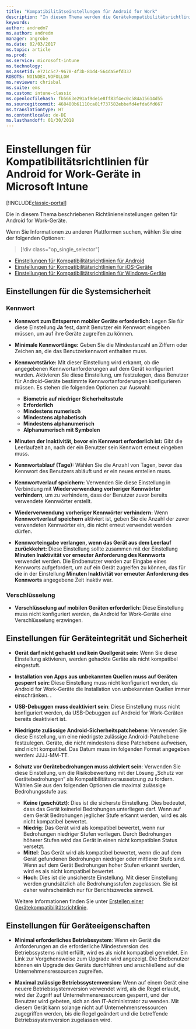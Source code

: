 ```yaml
---
title: "Kompatibilitätseinstellungen für Android for Work"
description: "In diesem Thema werden die Gerätekompatibilitätsrichtlinien für Android-Geräte beschrieben, die mit Android for Work kompatibel sind."
keywords: 
author: andredm7
ms.author: andredm
manager: angrobe
ms.date: 02/03/2017
ms.topic: article
ms.prod: 
ms.service: microsoft-intune
ms.technology: 
ms.assetid: e721c5c7-9678-4f3b-81d4-564da5efd337
ROBOTS: NOINDEX,NOFOLLOW
ms.reviewer: chrisbal
ms.suite: ems
ms.custom: intune-classic
ms.openlocfilehash: fb5663e291af9de1e8ff83f4ec0c584a15614d55
ms.sourcegitcommit: 468480b61110ca81f737582ebbefd4efda6fd667
ms.translationtype: HT
ms.contentlocale: de-DE
ms.lasthandoff: 01/30/2018
---
```

# <a name="compliance-policy-settings-for-android-for-work-devices-in-microsoft-intune"></a>Einstellungen für Kompatibilitätsrichtlinien für Android for Work-Geräte in Microsoft Intune

[!INCLUDE[classic-portal](../includes/classic-portal.md)]

Die in diesem Thema beschriebenen Richtlinieneinstellungen gelten für Android for Work-Geräte.

Wenn Sie Informationen zu anderen Plattformen suchen, wählen Sie eine der folgenden Optionen:
> [!div class="op_single_selector"]
- [Einstellungen für Kompatibilitätsrichtlinien für Android](android-compliance-policy-settings-in-microsoft-intune.md)
- [Einstellungen für Kompatibilitätsrichtlinien für iOS-Geräte](ios-compliance-policy-settings-in-microsoft-intune.md)
- [Einstellungen für Kompatibilitätsrichtlinien für Windows-Geräte](windows-compliance-policy-settings-in-microsoft-intune.md)

## <a name="system-security-settings"></a>Einstellungen für die Systemsicherheit
### <a name="password"></a>Kennwort
- **Kennwort zum Entsperren mobiler Geräte erforderlich:** Legen Sie für diese Einstellung **Ja** fest, damit Benutzer ein Kennwort eingeben müssen, um auf ihre Geräte zugreifen zu können.

-  **Minimale Kennwortlänge:** Geben Sie die Mindestanzahl an Ziffern oder Zeichen an, die das Benutzerkennwort enthalten muss.

- **Kennwortstärke:** Mit dieser Einstellung wird erkannt, ob die angegebenen Kennwortanforderungen auf dem Gerät konfiguriert wurden. Aktivieren Sie diese Einstellung, um festzulegen, dass Benutzer für Android-Geräte bestimmte Kennwortanforderungen konfigurieren müssen. Es stehen die folgenden Optionen zur Auswahl:
  -   **Biometrie auf niedriger Sicherheitsstufe**
  - **Erforderlich**
  -   **Mindestens numerisch**
  -   **Mindestens alphabetisch**
  -   **Mindestens alphanumerisch**
  -   **Alphanumerisch mit Symbolen**

- **Minuten der Inaktivität, bevor ein Kennwort erforderlich ist:** Gibt die Leerlaufzeit an, nach der ein Benutzer sein Kennwort erneut eingeben muss.

- **Kennwortablauf (Tage):** Wählen Sie die Anzahl von Tagen, bevor das Kennwort des Benutzers abläuft und er ein neues erstellen muss.

- **Kennwortverlauf speichern:** Verwenden Sie diese Einstellung in Verbindung mit **Wiederverwendung vorheriger Kennwörter verhindern**, um zu verhindern, dass der Benutzer zuvor bereits verwendete Kennwörter erstellt.

- **Wiederverwendung vorheriger Kennwörter verhindern:** Wenn **Kennwortverlauf speichern** aktiviert ist, geben Sie die Anzahl der zuvor verwendeten Kennwörter ein, die nicht erneut verwendet werden dürfen.

- **Kennworteingabe verlangen, wenn das Gerät aus dem Leerlauf zurückkehrt:** Diese Einstellung sollte zusammen mit der Einstellung **Minuten Inaktivität vor erneuter Anforderung des Kennworts** verwendet werden. Die Endbenutzer werden zur Eingabe eines Kennworts aufgefordert, um auf ein Gerät zugreifen zu können, das für die in der Einstellung **Minuten Inaktivität vor erneuter Anforderung des Kennworts** angegebene Zeit inaktiv war.

### <a name="encryption"></a>Verschlüsselung
- **Verschlüsselung auf mobilen Geräten erforderlich:** Diese Einstellung muss nicht konfiguriert werden, da Android for Work-Geräte eine Verschlüsselung erzwingen.

## <a name="device-health-and-security-settings"></a>Einstellungen für Geräteintegrität und Sicherheit

- **Gerät darf nicht gehackt und kein Quellgerät sein:** Wenn Sie diese Einstellung aktivieren, werden gehackte Geräte als nicht kompatibel eingestuft.
- **Installation von Apps aus unbekannten Quellen muss auf Geräten gesperrt sein:** Diese Einstellung muss nicht konfiguriert werden, da Android for Work-Geräte die Installation von unbekannten Quellen immer einschränken. .  

- **USB-Debuggen muss deaktiviert sein**: Diese Einstellung muss nicht konfiguriert werden, da USB-Debuggen auf Android for Work-Geräten bereits deaktiviert ist.

- **Niedrigste zulässige Android-Sicherheitspatchebene**: Verwenden Sie diese Einstellung, um eine niedrigste zulässige Android-Patchebene festzulegen.  Geräte, die nicht mindestens diese Patchebene aufweisen, sind nicht kompatibel. Das Datum muss im folgenden Format angegeben werden: JJJJ-MM-TT.
- **Schutz vor Gerätebedrohungen muss aktiviert sein**: Verwenden Sie diese Einstellung, um die Risikobewertung mit der Lösung „Schutz vor Gerätebedrohungen“ als Kompatibilitätsvoraussetzung zu fordern. Wählen Sie aus den folgenden Optionen die maximal zulässige Bedrohungsstufe aus:

  - **Keine (geschützt)**: Dies ist die sicherste Einstellung. Dies bedeutet, dass das Gerät keinerlei Bedrohungen unterliegen darf. Wenn auf dem Gerät Bedrohungen jeglicher Stufe erkannt werden, wird es als nicht kompatibel bewertet.
  - **Niedrig**: Das Gerät wird als kompatibel bewertet, wenn nur Bedrohungen niedriger Stufen vorliegen. Durch Bedrohungen höherer Stufen wird das Gerät in einen nicht kompatiblen Status versetzt.
  - **Mittel**: Das Gerät wird als kompatibel bewertet, wenn die auf dem Gerät gefundenen Bedrohungen niedriger oder mittlerer Stufe sind. Wenn auf dem Gerät Bedrohungen hoher Stufen erkannt werden, wird es als nicht kompatibel bewertet.
  - **Hoch**: Dies ist die unsicherste Einstellung. Mit dieser Einstellung werden grundsätzlich alle Bedrohungsstufen zugelassen. Sie ist daher wahrscheinlich nur für Berichtszwecke sinnvoll.

  Weitere Informationen finden Sie unter [Erstellen einer Gerätekompatibilitätsrichtlinie](create-lookout-device-compliance-policy.md).

## <a name="device-property-settings"></a>Einstellungen für Geräteeigenschaften
- **Minimal erforderliches Betriebssystem**: Wenn ein Gerät die Anforderungen an die erforderliche Mindestversion des Betriebssystems nicht erfüllt, wird es als nicht kompatibel gemeldet.
  Ein Link zur Vorgehensweise zum Upgrade wird angezeigt. Die Endbenutzer können ein Upgrade des Geräts durchführen und anschließend auf die Unternehmensressourcen zugreifen.

- **Maximal zulässige Betriebssystemversion:** Wenn auf einem Gerät eine neuere Betriebssystemversion verwendet wird, als die Regel erlaubt, wird der Zugriff auf Unternehmensressourcen gesperrt, und der Benutzer wird gebeten, sich an den IT-Administrator zu wenden. Mit diesem Gerät kann solange nicht auf Unternehmensressourcen zugegriffen werden, bis die Regel geändert und die betreffende Betriebssystemversion zugelassen wird.
